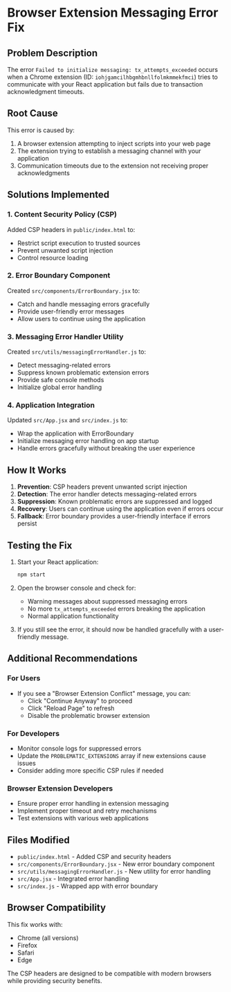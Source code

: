 # Browser Extension Messaging Error Fix

## Problem Description

The error `Failed to initialize messaging: tx_attempts_exceeded` occurs when a Chrome extension (ID: `iohjgamcilhbgmhbnllfolmkmmekfmci`) tries to communicate with your React application but fails due to transaction acknowledgment timeouts.

## Root Cause

This error is caused by:

1. A browser extension attempting to inject scripts into your web page
2. The extension trying to establish a messaging channel with your application
3. Communication timeouts due to the extension not receiving proper acknowledgments

## Solutions Implemented

### 1. Content Security Policy (CSP)

Added CSP headers in `public/index.html` to:

- Restrict script execution to trusted sources
- Prevent unwanted script injection
- Control resource loading

### 2. Error Boundary Component

Created `src/components/ErrorBoundary.jsx` to:

- Catch and handle messaging errors gracefully
- Provide user-friendly error messages
- Allow users to continue using the application

### 3. Messaging Error Handler Utility

Created `src/utils/messagingErrorHandler.js` to:

- Detect messaging-related errors
- Suppress known problematic extension errors
- Provide safe console methods
- Initialize global error handling

### 4. Application Integration

Updated `src/App.jsx` and `src/index.js` to:

- Wrap the application with ErrorBoundary
- Initialize messaging error handling on app startup
- Handle errors gracefully without breaking the user experience

## How It Works

1. **Prevention**: CSP headers prevent unwanted script injection
2. **Detection**: The error handler detects messaging-related errors
3. **Suppression**: Known problematic errors are suppressed and logged
4. **Recovery**: Users can continue using the application even if errors occur
5. **Fallback**: Error boundary provides a user-friendly interface if errors persist

## Testing the Fix

1. Start your React application:

   ```bash
   npm start
   ```

2. Open the browser console and check for:

   - Warning messages about suppressed messaging errors
   - No more `tx_attempts_exceeded` errors breaking the application
   - Normal application functionality

3. If you still see the error, it should now be handled gracefully with a user-friendly message.

## Additional Recommendations

### For Users

- If you see a "Browser Extension Conflict" message, you can:
  - Click "Continue Anyway" to proceed
  - Click "Reload Page" to refresh
  - Disable the problematic browser extension

### For Developers

- Monitor console logs for suppressed errors
- Update the `PROBLEMATIC_EXTENSIONS` array if new extensions cause issues
- Consider adding more specific CSP rules if needed

### Browser Extension Developers

- Ensure proper error handling in extension messaging
- Implement proper timeout and retry mechanisms
- Test extensions with various web applications

## Files Modified

- `public/index.html` - Added CSP and security headers
- `src/components/ErrorBoundary.jsx` - New error boundary component
- `src/utils/messagingErrorHandler.js` - New utility for error handling
- `src/App.jsx` - Integrated error handling
- `src/index.js` - Wrapped app with error boundary

## Browser Compatibility

This fix works with:

- Chrome (all versions)
- Firefox
- Safari
- Edge

The CSP headers are designed to be compatible with modern browsers while providing security benefits.
